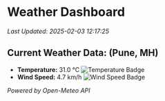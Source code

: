 
# Weather Dashboard

_Last Updated: 2025-02-03 12:17:25_

## Current Weather Data: (Pune, MH)
- **Temperature:** 31.0 °C ![Temperature Badge](https://img.shields.io/badge/Temperature-High%20Temp-orange)
- **Wind Speed:** 4.7 km/h ![Wind Speed Badge](https://img.shields.io/badge/Wind%20Speed-Low%20Wind-blue)

*Powered by Open-Meteo API*
